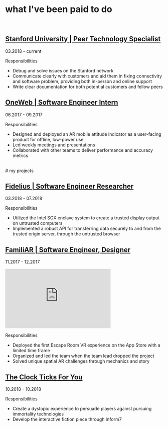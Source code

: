 # what I've been paid to do 
<br>

## [**Stanford University | Peer Technology Specialist**](http://stutech.su.domains/peer-technology-specialist/)
<a class="sub-title">03.2018 - current</a>

Responsibilities
* Debug and solve issues on the Stanford network
* Communicate clearly with customers and aid them in fixing connectivity and software problem, providing both in-person and online support
* Write clear documentation for both potential customers and fellow peers 

## [**OneWeb | Software Engineer Intern**](http://www.oneweb.world/)
<a class="sub-title">06.2017 - 09.2017</a>

Responsibilities
* Designed and deployed an AR mobile attitude indicator as a user-facing product for offline, low-power use
* Led weekly meetings and presentations
* Collaborated with other teams to deliver performance and accuracy metrics

<br>
# my projects 

## [**Fidelius | Software Engineer Researcher**](https://crypto.stanford.edu/fidelius)
<a class="sub-title">03.2018 - 07.2018</a>

Responsibilities
* Utilized the Intel SGX enclave system to create a trusted display output on untrusted computers
* Implemented a robust API for transferring data securely to and from the trusted origin server, through the untrusted browser

## [**FamiliAR** | Software Engineer, Designer](https://itunes.apple.com/WebObjects/MZStore.woa/wa/viewSoftware?id=1321586249&mt=8)
<a class="sub-title">11.2017 - 12.2017</a>

<iframe width="336" height="189" src="https://www.youtube-nocookie.com/embed/o0UHfR5vzJI" frameborder="0" allow="autoplay; encrypted-media" allowfullscreen></iframe>

Responsibilities
* Deployed the first Escape Room VR experience on the App Store with a limited time frame
* Organized and led the team when the team lead dropped the project
* Solved unique spatial AR challenges through mechanics and story

## [**The Clock Ticks For You**](storage/tctfy/index.html)
<a class="sub-title">10.2018 - 10.2018</a>

Responsibilities
* Create a dystopic experience to persuade players against pursuing immortality technologies
* Develop the interactive fiction piece through Inform7
